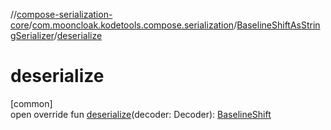 //[compose-serialization-core](../../../index.md)/[com.mooncloak.kodetools.compose.serialization](../index.md)/[BaselineShiftAsStringSerializer](index.md)/[deserialize](deserialize.md)

# deserialize

[common]\
open override fun [deserialize](deserialize.md)(decoder: Decoder): [BaselineShift](https://developer.android.com/reference/kotlin/androidx/compose/ui/text/style/BaselineShift.html)
